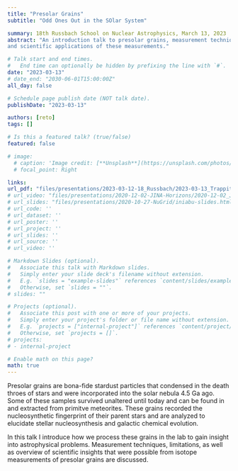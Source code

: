```yaml
---
title: "Presolar Grains"
subtitle: "Odd Ones Out in the SOlar System"

summary: 18th Russbach School on Nuclear Astrophysics, March 13, 2023
abstract: "An introduction talk to presolar grains, measurement techniques,
and scientific applications of these measurements."

# Talk start and end times.
#   End time can optionally be hidden by prefixing the line with `#`.
date: "2023-03-13"
# date_end: "2030-06-01T15:00:00Z"
all_day: false

# Schedule page publish date (NOT talk date).
publishDate: "2023-03-13"

authors: [reto]
tags: []

# Is this a featured talk? (true/false)
featured: false

# image:
  # caption: 'Image credit: [**Unsplash**](https://unsplash.com/photos/bzdhc5b3Bxs)'
  # focal_point: Right

links:
url_pdf: "files/presentations/2023-03-12-18_Russbach/2023-03-13_Trappitsch_PresolarGrains.pdf"
# url_video: "files/presentations/2020-12-02-JINA-Horizons/2020-12-02_JINA_Horizons.pdf"
# url_slides: "files/presentations/2020-10-27-NuGrid/iniabu-slides.html"
# url_code: ''
# url_dataset: ''
# url_poster: ''
# url_project: ''
# url_slides: ''
# url_source: ''
# url_video: ''

# Markdown Slides (optional).
#   Associate this talk with Markdown slides.
#   Simply enter your slide deck's filename without extension.
#   E.g. `slides = "example-slides"` references `content/slides/example-slides.md`.
#   Otherwise, set `slides = ""`.
# slides: ""

# Projects (optional).
#   Associate this post with one or more of your projects.
#   Simply enter your project's folder or file name without extension.
#   E.g. `projects = ["internal-project"]` references `content/project/deep-learning/index.md`.
#   Otherwise, set `projects = []`.
# projects:
# - internal-project

# Enable math on this page?
math: true
---
```


Presolar grains are bona-fide stardust particles that condensed in the death throes of stars and were incorporated into the solar nebula 4.5 Ga ago. Some of these samples survived unaltered until today and can be found in and extracted from primitve meteorites. These grains recorded the nucleosynthetic fingerprint of their parent stars and are analyzed to elucidate stellar nucleosynthesis and galactic chemical evolution.

In this talk I introduce how we process these grains in the lab to gain insight into astrophysical problems. Measurement techniques, limitations, as well as overview of scientific insights that were possible from isotope measurements of presolar grains are discussed.